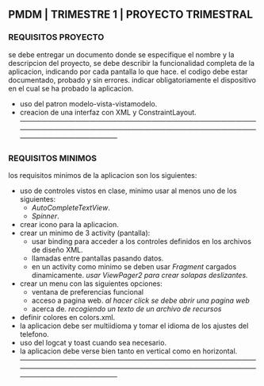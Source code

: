 ##  PMDM | TRIMESTRE 1 | PROYECTO TRIMESTRAL
###   REQUISITOS PROYECTO
se debe entregar un documento donde se especifique el nombre y la descripcion del proyecto, se debe describir la funcionalidad completa de la aplicacion, indicando por cada pantalla lo que hace. el codigo debe estar documentado, probado y sin errores. indicar obligatoriamente el dispositivo en el cual se ha probado la aplicacion.
- uso del patron modelo-vista-vistamodelo.
- creacion de una interfaz con XML y ConstraintLayout.
——————————————————————————————————————————————————————————————————————————————————
###   REQUISITOS MINIMOS
los requisitos minimos de la aplicacion son los siguientes:
- uso de controles vistos en clase, minimo usar al menos uno de los siguientes:
	- _AutoCompleteTextView_.
	- _Spinner_.
- crear icono para la aplicacion.
- crear un minimo de 3 activity (pantalla):
	- usar binding para acceder a los controles definidos en los archivos de diseño XML.
	- llamadas entre pantallas pasando datos.
	- en un activity como minimo se deben usar _Fragment_ cargados dinamicamente. _usar ViewPager2 para crear solapas deslizantes._
- crear un menu con las siguientes opciones:
	- ventana de preferencias funcional
	- acceso a pagina web. _al hacer click se debe abrir una pagina web_
	- acerca de. _recogiendo un texto de un archivo de recursos_
- definir colores en colors.xml.
- la aplicacion debe ser multiidioma y tomar el idioma de los ajustes del telefono.
- uso del logcat y toast cuando sea necesario.
- la aplicacion debe verse bien tanto en vertical como en horizontal.
——————————————————————————————————————————————————————————————————————————————————